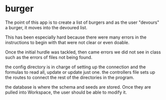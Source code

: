 # burger

The point of this app is to create a list of burgers and as the user "devours" a burger, it moves into the devoured list.

This has been especially hard because there were many errors in the instructions to begin with that were not clear or even doable.

Once the initial hurdle was tackled, then came errors we did not see in class such as the errors of files not being found. 

the config directory is in charge of setting up the connection and the formulas to read all, update or update just one.
the controllers file sets up the routes to connect the rest of the directories in the program. 

the database is where the schema and seeds are stored.  Once they are pulled into Workspace, the user should be able to modify it.

